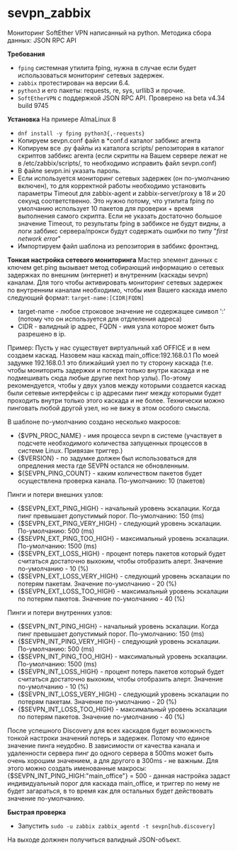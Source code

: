 # sevpn_zabbix
Мониторинг SoftEther VPN написанный на python.
Методика сбора данных: JSON RPC API

__Требования__
- `fping` системная утилита fping, нужна в случае если будет использоваться мониторинг сетевых задержек.
- `zabbix` протестирован на версии 6.4.
- `python3` и его пакеты: requests, re, sys, urllib3 и прочие.
- `SoftEtherVPN` c поддержкой JSON RPC API. Проверено на beta v4.34 build 9745

__Установка__
На примере AlmaLinux 8
- ```dnf install -y fping python3{,-requests}```
- Копируем sevpn.conf файл в *conf.d каталог заббикс агента
- Копируем все .py файлы из каталога scripts/ репозитория в каталог скриптов заббикс агента
    (если скрипты на Вашем сервере лежат не в /etc/zabbix/scripts/, то необходимо исправить файл sevpn.conf)
- В файле sevpn.ini указать пароль.
- Если используется мониторинг сетевых задержек (он по-умолчанию включен), то для корректной работы необходимо установить параметры Timeout для zabbix-agent и zabbix-server/proxy в 18 и 20 секунд соответственно. Это нужно потому, что утилита fping по умолчанию использует 10 пакетов для проверки + время выполнения самого скрипта. Если не указать достаточно большое значение Timeout, то результаты fping в заббиксе не будут видны, а логи заббикс сервера/прокси будут содержать ошибки по типу "*first network error*"
- Импортируем файл шаблона из репозитория в заббикс фронтэнд.

__Тонкая настройка сетевого мониторинга__
Мастер элемент данных с ключем get.ping вызывает метод собирающий информацию о сетевых задержках по внешним (интернет) и внутренним (каскады sevpn) каналам.
Для того чтобы активировать мониторинг сетевых задержек по внутренним каналам необходимо, чтобы имя Вашего каскада имело следующий формат:
```target-name:[CIDR|FQDN]```
- target-name - любое строковое значение не содержащее символ ':' (потому что он используется для отдлеления адреса)
- CIDR - валидный ip адрес, FQDN - имя узла которое может быть разрешено в ip.

Пример:
Пусть у нас существует виртуальный хаб OFFICE и в нем создаем каскад.
Назовем наш каскад main_office:192.168.0.1
По моей задумке 192.168.0.1 это ближайший узел по ту сторону каскада (т.е. чтобы мониторить задержки и потери только внутри каскада и не подмешивать сюда любые другие next hop узлы). По-этому рекомендуется, чтобы у двух узлов между которыми создается каскад были сетевые интерфейсы с ip адресами пинг между которыми будет проходить внутри только этого каскада и не более. Технически можно пинговать любой другой узел, но не вижу в этом особого смысла.

В шаблоне по-умолчанию создано несколько макросов:

- {$VPN_PROC_NAME} - имя процесса sevpn в системе (участвует в подсчете необходимого количества запущенных процессов в системе Linux. Привязан триггер.)
- {$VERSION} - по задумке должен был использоваться для опредления места где SEVPN остался не обновленным.
- ${SEVPN_PING_COUNT} - каким количеством пакетов будет осуществлена проверка канала. По-умолчанию: 10 (пакетов)

Пинги и потери внешних узлов:
- {$SEVPN_EXT_PING_HIGH} - начальный уровень эскалации. Когда пинг превышает допустимый порог. По-умолчанию: 150 (ms)
- {$SEVPN_EXT_PING_VERY_HIGH} - следующий уровень эскалации. По-умолчанию: 500 (ms)
- {$SEVPN_EXT_PING_TOO_HIGH} - максимальный уровень эскалации. По-умолчанию: 1500 (ms)
- {$SEVPN_EXT_LOSS_HIGH} - процент потерь пакетов который будет считаться достаточно выхоким, чтобы отобразить алерт. Значение по-умолчанию - 10 (%)
- {$SEVPN_EXT_LOSS_VERY_HIGH} - следующий уровень эскалации по потерям пакетам. Значение по-умолчанию - 20 (%)
- {$SEVPN_EXT_LOSS_TOO_HIGH} - максимальный уровень эскалации по потерям пакетов. Значение по-умолчанию - 40 (%)

Пинги и потери внутренних узлов:
- {$SEVPN_INT_PING_HIGH} - начальный уровень эскалации. Когда пинг превышает допустимый порог. По-умолчанию: 150 (ms)
- {$SEVPN_INT_PING_VERY_HIGH} - следующий уровень эскалации. По-умолчанию: 500 (ms)
- {$SEVPN_INT_PING_TOO_HIGH} - максимальный уровень эскалации. По-умолчанию: 1500 (ms)
- {$SEVPN_INT_LOSS_HIGH} - процент потерь пакетов который будет считаться достаточно выхоким, чтобы отобразить алерт. Значение по-умолчанию - 10 (%)
- {$SEVPN_INT_LOSS_VERY_HIGH} - следующий уровень эскалации по потерям пакетам. Значение по-умолчанию - 20 (%)
- {$SEVPN_INT_LOSS_TOO_HIGH} - максимальный уровень эскалации по потерям пакетов. Значение по-умолчанию - 40 (%)


После успешного Discovery для всех каскадов будет возможность тонкой настроки значений потерь и задержек.
Потому что единое значение пинга неудобно. В зависимости от качества канала и удаленности сервера пинг до одного сервера в 500ms может быть очень хорошим значением, а для другого в 300ms - не важным.
Для этого можно создать именованные макросы:
{$SEVPN_INT_PING_HIGH:"main_office"} = 500  - данная настройка задаст индивидуальный порог для каскада main_office, и триггер по нему не будет загараться, в то время как для остальных будет действовать значение по-умолчанию.

__Быстрая проверка__

- Запустить ```sudo -u zabbix zabbix_agentd -t sevpn[hub.discovery]```

На выходе должнен получиться валидный JSON-объект.
